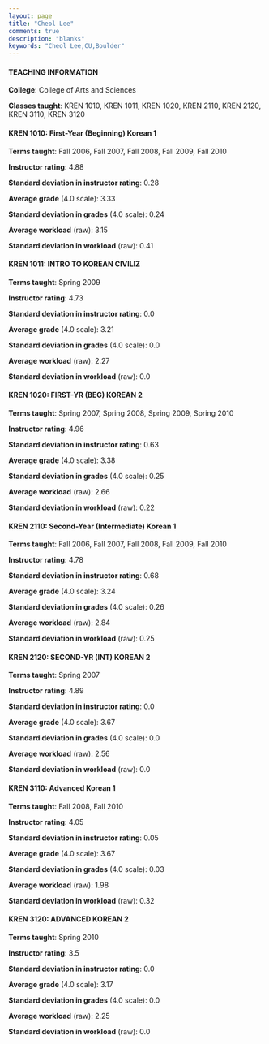 ```yaml
---
layout: page
title: "Cheol Lee" 
comments: true
description: "blanks"
keywords: "Cheol Lee,CU,Boulder"
---
```

<head>
<script src="https://ajax.googleapis.com/ajax/libs/jquery/2.1.3/jquery.min.js"></script>
<script src="https://dl.dropboxusercontent.com/s/pc42nxpaw1ea4o9/highcharts.js?dl=0"></script>
<!-- <script src="../assets/js/highcharts.js"></script> -->
<style type="text/css">@font-face {
	font-family: "Bebas Neue";
	src: url(https://www.filehosting.org/file/details/544349/BebasNeue Regular.otf) format("opentype");
	}
	h1.Bebas { 
		font-family: "Bebas Neue", Verdana, Tahoma;
	}
</style>
</head>
	   
#### TEACHING INFORMATION

**College**: College of Arts and Sciences

**Classes taught**: KREN 1010, KREN 1011, KREN 1020, KREN 2110, KREN 2120, KREN 3110, KREN 3120

#### KREN 1010: First-Year (Beginning) Korean 1

**Terms taught**: Fall 2006, Fall 2007, Fall 2008, Fall 2009, Fall 2010

**Instructor rating**: 4.88

**Standard deviation in instructor rating**: 0.28

**Average grade** (4.0 scale): 3.33

**Standard deviation in grades** (4.0 scale): 0.24

**Average workload** (raw): 3.15

**Standard deviation in workload** (raw): 0.41

#### KREN 1011: INTRO TO KOREAN CIVILIZ

**Terms taught**: Spring 2009

**Instructor rating**: 4.73

**Standard deviation in instructor rating**: 0.0

**Average grade** (4.0 scale): 3.21

**Standard deviation in grades** (4.0 scale): 0.0

**Average workload** (raw): 2.27

**Standard deviation in workload** (raw): 0.0

#### KREN 1020: FIRST-YR (BEG) KOREAN 2

**Terms taught**: Spring 2007, Spring 2008, Spring 2009, Spring 2010

**Instructor rating**: 4.96

**Standard deviation in instructor rating**: 0.63

**Average grade** (4.0 scale): 3.38

**Standard deviation in grades** (4.0 scale): 0.25

**Average workload** (raw): 2.66

**Standard deviation in workload** (raw): 0.22

#### KREN 2110: Second-Year (Intermediate) Korean 1

**Terms taught**: Fall 2006, Fall 2007, Fall 2008, Fall 2009, Fall 2010

**Instructor rating**: 4.78

**Standard deviation in instructor rating**: 0.68

**Average grade** (4.0 scale): 3.24

**Standard deviation in grades** (4.0 scale): 0.26

**Average workload** (raw): 2.84

**Standard deviation in workload** (raw): 0.25

#### KREN 2120: SECOND-YR (INT) KOREAN 2

**Terms taught**: Spring 2007

**Instructor rating**: 4.89

**Standard deviation in instructor rating**: 0.0

**Average grade** (4.0 scale): 3.67

**Standard deviation in grades** (4.0 scale): 0.0

**Average workload** (raw): 2.56

**Standard deviation in workload** (raw): 0.0

#### KREN 3110: Advanced Korean 1

**Terms taught**: Fall 2008, Fall 2010

**Instructor rating**: 4.05

**Standard deviation in instructor rating**: 0.05

**Average grade** (4.0 scale): 3.67

**Standard deviation in grades** (4.0 scale): 0.03

**Average workload** (raw): 1.98

**Standard deviation in workload** (raw): 0.32

#### KREN 3120: ADVANCED KOREAN 2

**Terms taught**: Spring 2010

**Instructor rating**: 3.5

**Standard deviation in instructor rating**: 0.0

**Average grade** (4.0 scale): 3.17

**Standard deviation in grades** (4.0 scale): 0.0

**Average workload** (raw): 2.25

**Standard deviation in workload** (raw): 0.0

